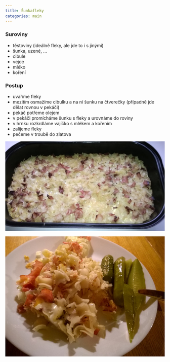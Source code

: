 ```yaml
---
title: Šunkafleky
categories: main
---
```


### Suroviny
- těstoviny (ideálně fleky, ale jde to i s jinými)
- šunka, uzené, ...
- cibule
- vejce
- mléko
- koření

### Postup
- uvaříme fleky
- mezitím osmažíme cibulku a na ní šunku na čtverečky (případně jde dělat rovnou v pekáči)
- pekáč potřeme olejem
- v pekáči promícháme šunku s fleky a urovnáme do roviny
- v hrnku rozkrdláme vajíčko s mlékem a kořením
- zalijeme fleky
- pečeme v troubě do zlatova

![Upečeno](/fotky/sunkafleky-1.jpg)

![Servírujeme](/fotky/sunkafleky-2.jpg)
